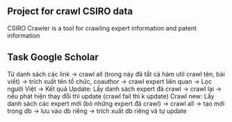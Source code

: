 ## Project for crawl CSIRO data 

CSIRO Crawler is a tool for crawling expert information and patent information


## Task Google Scholar 
Từ danh sách các link 
-> crawl all (trong này đã tất cả hàm util crawl tên, bài viết)
-> trích xuất tên tổ chức, coauthor -> crawl expert liên quan 
-> Lọc người Việt 
-> Kết quả 
Update: 
Lấy danh sách expert đã crawl -> crawl lại -> nếu phát hiện thay đổi thì update (crawl fail thì k update)
Crawl new: 
Lấy danh sách các expert mới (bỏ những expert đã crawl) -> crawl all -> tạo mới trong db 
-> lưu vào db riêng 
-> trích xuất db riêng và tự update 